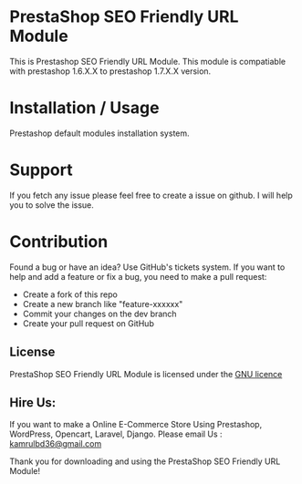 # PrestaShop SEO Friendly URL Module

This is Prestashop SEO Friendly URL Module. This module is compatiable with prestashop 1.6.X.X to prestashop 1.7.X.X version. 

# Installation / Usage

Prestashop default modules installation system.  

# Support

If you fetch any issue please feel free to create a issue on github. I will help you to solve the issue. 

# Contribution

Found a bug or have an idea? Use GitHub's tickets system.
If you want to help and add a feature or fix a bug, you need to make a pull request:

- Create a fork of this repo
- Create a new branch like "feature-xxxxxx"
- Commit your changes on the dev branch
- Create your pull request on GitHub

## License

PrestaShop SEO Friendly URL Module is licensed under the [GNU licence](http://www.gnu.org/gnu/gnu.html)

## Hire Us: 
If you want to make a Online E-Commerce Store Using Prestashop, WordPress, Opencart, Laravel, Django. Please email Us : kamrulbd36@gmail.com 

Thank you for downloading and using the PrestaShop SEO Friendly URL Module!